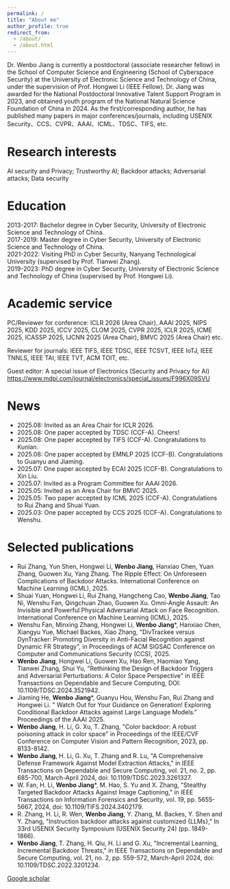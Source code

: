 ```yaml
---
permalink: /
title: "About me"
author_profile: true
redirect_from: 
  - /about/
  - /about.html
---
```


Dr. Wenbo Jiang is currently a postdoctoral (associate researcher fellow) in the School of Computer Science and Engineering (School of Cyberspace Security) at the University of Electronic Science and Technology of China, under the supervision of Prof. Hongwei Li (IEEE Fellow). Dr. Jiang was awarded for the National Postdoctoral Innovative Talent Support Program in 2023, and obtained youth program of the National Natural Science Foundation of China in 2024. As the first/corresponding author, he has published many papers in major conferences/journals, including USENIX Security、CCS、CVPR、AAAI、ICML、TDSC、TIFS, etc. 

Research interests
======
AI security and Privacy; Trustworthy AI; Backdoor attacks; Adversarial attacks; Data security

Education
======
2013-2017: Bachelor degree in Cyber Security, University of Electronic Science and Technology of China.<br>
2017-2019: Master degree in Cyber Security, University of Electronic Science and Technology of China.<br>
2021-2022: Visiting PhD in Cyber Security, Nanyang Technological University (supervised by Prof. Tianwei Zhang).<br>
2019-2023: PhD degree in Cyber Security, University of Electronic Science and Technology of China (supervised by Prof. Hongwei Li).<br>

Academic service
======
PC/Reviewer for conference: ICLR 2026 (Area Chair), AAAI 2025, NIPS 2025, KDD 2025, ICCV 2025, CLOM 2025, CVPR 2025, ICLR 2025, ICME 2025, ICASSP 2025, IJCNN 2025 (Area Chair), BMVC 2025 (Area Chair) etc.

Reviewer for journals: IEEE TIFS, IEEE TDSC, IEEE TCSVT, IEEE IoTJ, IEEE TNNLS, IEEE TAI, IEEE TVT, ACM TOIT, etc.

Guest editor: A special issue of Electronics (Security and Privacy for AI)  https://www.mdpi.com/journal/electronics/special_issues/F996X09SVU

News
======

+ 2025.08: Invited as an Area Chair for ICLR 2026.<br>
+ 2025.08: One paper accepted by TDSC (CCF-A). Cheers! <br>
+ 2025.08: One paper accepted by TIFS (CCF-A). Congratulations to Kunlan.<br>
+ 2025.08: One paper accepted by EMNLP 2025 (CCF-B). Congratulations to Guanyu and Jiaming.<br>
+ 2025.07: One paper accepted by ECAI 2025 (CCF-B). Congratulations to Xin Liu.<br>
+ 2025.07: Invited as a Program Committee for AAAI 2026.<br>
+ 2025.05: Invited as an Area Chair for BMVC 2025.<br>
+ 2025.05: Two paper accepted by ICML 2025 (CCF-A). Congratulations to Rui Zhang and Shuai Yuan.<br>
+ 2025.03: One paper accepted by CCS 2025 (CCF-A). Congratulations to Wenshu.<br>

Selected publications
======
+ Rui Zhang, Yun Shen, Hongwei Li, **Wenbo Jiang**, Hanxiao Chen, Yuan Zhang, Guowen Xu, Yang Zhang. The Ripple Effect: On Unforeseen Complications of Backdoor Attacks. International Conference on Machine Learning (ICML), 2025.<br>
+ Shuai Yuan, Hongwei Li, Rui Zhang, Hangcheng Cao, **Wenbo Jiang**, Tao Ni, Wenshu Fan, Qingchuan Zhao, Guowen Xu. Omni-Angle Assault: An Invisible and Powerful Physical Adversarial Attack on Face Recognition. International Conference on Machine Learning (ICML), 2025.<br>
+ Wenshu Fan, Minxing Zhang, Hongwei Li, **Wenbo Jiang***, Hanxiao Chen, Xiangyu Yue, Michael Backes, Xiao Zhang, "DivTrackee versus DynTracker: Promoting Diversity in Anti-Facial Recognition against Dynamic FR Strategy", in Proceedings of ACM SIGSAC Conference on Computer and Communications Security (CCS), 2025.<br>
+ **Wenbo Jiang**, Hongwei Li, Guowen Xu, Hao Ren, Haomiao Yang, Tianwei Zhang, Shui Yu, "Rethinking the Design of Backdoor Triggers and Adversarial Perturbations: A Color Space Perspective" in IEEE Transactions on Dependable and Secure Computing, DOI: 10.1109/TDSC.2024.3521942.<br>
+ Jiaming He, **Wenbo Jiang***, Guanyu Hou, Wenshu Fan, Rui Zhang and Hongwei Li. " Watch Out for Your Guidance on Generation! Exploring Conditional Backdoor Attacks against Large Language Models." Proceedings of the AAAI 2025.<br>
+ **Wenbo Jiang**, H. Li, G. Xu, T. Zhang, "Color backdoor: A robust poisoning attack in color space" in Proceedings of the IEEE/CVF Conference on Computer Vision and Pattern Recognition, 2023, pp. 8133-8142.<br>
+ **Wenbo Jiang**, H. Li, G. Xu, T. Zhang and R. Lu, "A Comprehensive Defense Framework Against Model Extraction Attacks," in IEEE Transactions on Dependable and Secure Computing, vol. 21, no. 2, pp. 685-700, March-April 2024, doi: 10.1109/TDSC.2023.3261327.<br>
+ W. Fan, H. Li, **Wenbo Jiang***, M. Hao, S. Yu and X. Zhang, "Stealthy Targeted Backdoor Attacks Against Image Captioning," in IEEE Transactions on Information Forensics and Security, vol. 19, pp. 5655-5667, 2024, doi: 10.1109/TIFS.2024.3402179.<br>
+ R. Zhang, H. Li, R. Wen, **Wenbo Jiang**, Y. Zhang, M. Backes, Y. Shen and Y. Zhang, "Instruction backdoor attacks against customized {LLMs}," In 33rd USENIX Security Symposium (USENIX Security 24) (pp. 1849-1866).<br>
+ **Wenbo Jiang**, T. Zhang, H. Qiu, H. Li and G. Xu, "Incremental Learning, Incremental Backdoor Threats," in IEEE Transactions on Dependable and Secure Computing, vol. 21, no. 2, pp. 559-572, March-April 2024, doi: 10.1109/TDSC.2022.3201234.<br>

[Google scholar](https://scholar.google.com/citations?user=OjHzvJkAAAAJ)

